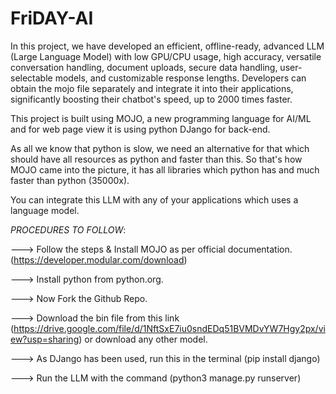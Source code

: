 # FriDAY-AI

In this project, we have developed an efficient, offline-ready, advanced LLM (Large Language Model) with low GPU/CPU usage, high accuracy, versatile conversation handling, document uploads, secure data handling, user-selectable models, and customizable response lengths. Developers can obtain the mojo file separately and integrate it into their applications, significantly boosting their chatbot's speed, up to 2000 times faster.

This project is built using MOJO, a new programming language for AI/ML and for web page view it is using python DJango for back-end.

As all we know that python is slow, we need an alternative for that which should have all resources as python and faster than this. So that's how MOJO came into the picture, it has all libraries which python has and much faster than python (35000x).

You can integrate this LLM with any of your applications which uses a language model.


*PROCEDURES TO FOLLOW*:

---> Follow the steps & Install MOJO as per official documentation. (https://developer.modular.com/download)

---> Install python from python.org.

---> Now Fork the Github Repo. 

---> Download the bin file from this link (https://drive.google.com/file/d/1NftSxE7iu0sndEDq51BVMDvYW7Hgy2px/view?usp=sharing) or download any other model.

---> As DJango has been used, run this in the terminal (pip install django)

---> Run the LLM with the command (python3 manage.py runserver)

